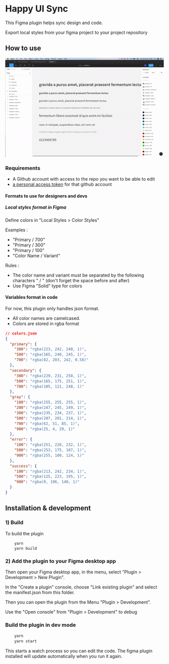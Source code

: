 # Happy UI Sync

This Figma plugin helps sync design and code.

Export local styles from your figma project to your project repository

## How to use

![Demo](doc/happy-ui-sync-demo.gif)

### Requirements

- A Github account with access to the repo you want to be able to edit
- [a personal access token](https://help.github.com/en/github/authenticating-to-github/creating-a-personal-access-token-for-the-command-line) for that github account

#### Formats to use for designers and devs

##### Local styles format in Figma

Define colors in "Local Styles > Color Styles"

Examples :

- "Primary / 700"
- "Primary / 300"
- "Primary / 100"
- "Color Name / Variant"

Rules :

- The color name and variant must be separated by the following characters " / " (don't forget the space before and after)
- Use Figma "Solid" type for colors

#### Variables format in code

For now, this plugin only handles json format.

- All color names are camelcased.
- Colors are stored in rgba format

```json
// colors.json
{
  "primary": {
    "300": "rgba(223, 242, 240, 1)",
    "500": "rgba(165, 240, 245, 1)",
    "700": "rgba(82, 203, 242, 0.58)"
  },
  "secondary": {
    "300": "rgba(229, 231, 250, 1)",
    "500": "rgba(165, 175, 251, 1)",
    "700": "rgba(105, 121, 248, 1)"
  },
  "gray": {
    "100": "rgba(255, 255, 255, 1)",
    "200": "rgba(247, 245, 249, 1)",
    "300": "rgba(235, 234, 237, 1)",
    "500": "rgba(207, 201, 214, 1)",
    "700": "rgba(62, 51, 85, 1)",
    "900": "rgba(25, 4, 29, 1)"
  },
  "error": {
    "100": "rgba(251, 228, 232, 1)",
    "500": "rgba(253, 175, 187, 1)",
    "900": "rgba(255, 100, 124, 1)"
  },
  "success": {
    "100": "rgba(213, 242, 234, 1)",
    "500": "rgba(125, 223, 195, 1)",
    "900": "rgba(0, 196, 140, 1)"
  }
}
```

## Installation & development

### 1) Build

To build the plugin

```
    yarn
    yarn build
```

### 2) Add the plugin to your Figma desktop app

Then open your Figma desktop app, in the menu, select "Plugin > Development > New Plugin".

In the "Create a plugin" console, choose "Link existing plugin" and select the manifest.json from this folder.

Then you can open the plugin from the Menu "Plugin > Development".

Use the "Open console" from "Plugin > Development" to debug

### Build the plugin in dev mode

```bash
    yarn
    yarn start
```

This starts a watch process so you can edit the code. The figma plugin installed will update automatically when you run it again.
